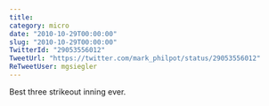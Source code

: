 ```yaml
---
title: 
category: micro
date: "2010-10-29T00:00:00"
slug: "2010-10-29T00:00:00"
TwitterId: "29053556012"
TweetUrl: "https://twitter.com/mark_philpot/status/29053556012"
ReTweetUser: mgsiegler
---
```


<i class="fa fa-retweet" aria-hidden="true"></i> Best three strikeout inning
ever.

